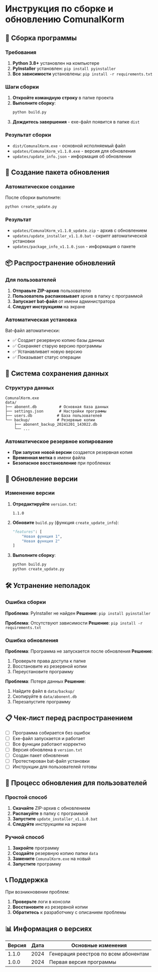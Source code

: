 # Инструкция по сборке и обновлению ComunalKorm

## 🚀 Сборка программы

### Требования

1. **Python 3.8+** установлен на компьютере
2. **PyInstaller** установлен: `pip install pyinstaller`
3. **Все зависимости** установлены: `pip install -r requirements.txt`

### Шаги сборки

1. **Откройте командную строку** в папке проекта
2. **Выполните сборку**:
   ```bash
   python build.py
   ```
3. **Дождитесь завершения** - exe-файл появится в папке `dist`

### Результат сборки

- `dist/ComunalKorm.exe` - основной исполняемый файл
- `updates/ComunalKorm_v1.1.0.exe` - версия для обновления
- `updates/update_info.json` - информация об обновлении

## 🔄 Создание пакета обновления

### Автоматическое создание

После сборки выполните:
```bash
python create_update.py
```

### Результат

- `updates/ComunalKorm_v1.1.0_update.zip` - архив с обновлением
- `updates/update_installer_v1.1.0.bat` - скрипт автоматической установки
- `updates/package_info_v1.1.0.json` - информация о пакете

## 📦 Распространение обновлений

### Для пользователей

1. **Отправьте ZIP-архив** пользователю
2. **Пользователь распаковывает** архив в папку с программой
3. **Запускает bat-файл** от имени администратора
4. **Следует инструкциям** на экране

### Автоматическая установка

Bat-файл автоматически:
- ✅ Создает резервную копию базы данных
- ✅ Сохраняет старую версию программы
- ✅ Устанавливает новую версию
- ✅ Показывает статус операции

## 💾 Система сохранения данных

### Структура данных

```
ComunalKorm.exe
data/
├── abonent.db          # Основная база данных
├── settings.json       # Настройки программы
├── users.db           # База пользователей
└── backup/            # Резервные копии
    ├── abonent_backup_20241201_143022.db
    └── ...
```

### Автоматическое резервное копирование

- **При запуске новой версии** создается резервная копия
- **Временная метка** в имени файла
- **Безопасное восстановление** при проблемах

## 🔧 Обновление версии

### Изменение версии

1. **Отредактируйте** `version.txt`:
   ```
   1.1.0
   ```

2. **Обновите** `build.py` (функция `create_update_info`):
   ```python
   "features": [
       "Новая функция 1",
       "Новая функция 2"
   ]
   ```

3. **Выполните сборку**:
   ```bash
   python build.py
   python create_update.py
   ```

## 🛠️ Устранение неполадок

### Ошибка сборки

**Проблема**: PyInstaller не найден
**Решение**: `pip install pyinstaller`

**Проблема**: Отсутствуют зависимости
**Решение**: `pip install -r requirements.txt`

### Ошибка обновления

**Проблема**: Программа не запускается после обновления
**Решение**: 
1. Проверьте права доступа к папке
2. Восстановите из резервной копии
3. Переустановите программу

**Проблема**: Потеря данных
**Решение**:
1. Найдите файл в `data/backup/`
2. Скопируйте в `data/abonent.db`
3. Перезапустите программу

## 📋 Чек-лист перед распространением

- [ ] Программа собирается без ошибок
- [ ] Exe-файл запускается и работает
- [ ] Все функции работают корректно
- [ ] Версия обновлена в `version.txt`
- [ ] Создан пакет обновления
- [ ] Протестирован bat-файл установки
- [ ] Инструкции для пользователей готовы

## 🔄 Процесс обновления для пользователей

### Простой способ

1. **Скачайте** ZIP-архив с обновлением
2. **Распакуйте** в папку с программой
3. **Запустите** `update_installer_v1.1.0.bat`
4. **Следуйте** инструкциям на экране

### Ручной способ

1. **Закройте** программу
2. **Создайте** резервную копию папки `data`
3. **Замените** `ComunalKorm.exe` на новый
4. **Запустите** программу

## 📞 Поддержка

При возникновении проблем:

1. **Проверьте** логи в консоли
2. **Восстановите** из резервной копии
3. **Обратитесь** к разработчику с описанием проблемы

## 📊 Информация о версиях

| Версия | Дата | Основные изменения |
|--------|------|-------------------|
| 1.1.0  | 2024 | Генерация реестров по всем абонентам |
| 1.0.0  | 2024 | Первая версия программы | 